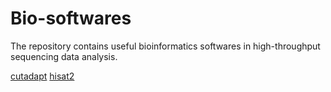 # Bio-softwares
The repository contains useful bioinformatics softwares in high-throughput sequencing data analysis.

[cutadapt](cutadapt)
[hisat2](hisat2)
